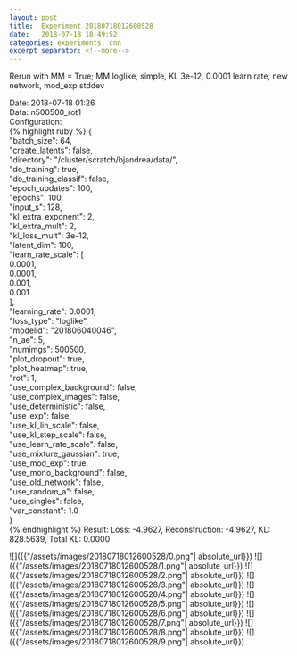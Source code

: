 ```yaml
---
layout: post
title:  Experiment 20180718012600528
date:   2018-07-18 10:49:52
categories: experiments, cnn
excerpt_separator: <!--more-->
---
```

Rerun with MM = True; MM loglike, simple, KL 3e-12, 0.0001 learn rate, new network, mod_exp stddev  

 <!--more-->
Date: 2018-07-18 01:26  
Data: n500500_rot1  
Configuration:   
{% highlight ruby %}
{  
    "batch_size": 64,   
    "create_latents": false,   
    "directory": "/cluster/scratch/bjandrea/data/",   
    "do_training": true,   
    "do_training_classif": false,   
    "epoch_updates": 100,   
    "epochs": 100,   
    "input_s": 128,   
    "kl_extra_exponent": 2,   
    "kl_extra_mult": 2,   
    "kl_loss_mult": 3e-12,   
    "latent_dim": 100,   
    "learn_rate_scale": [  
        0.0001,   
        0.0001,   
        0.001,   
        0.001  
    ],   
    "learning_rate": 0.0001,   
    "loss_type": "loglike",   
    "modelid": "201806040046",   
    "n_ae": 5,   
    "numimgs": 500500,   
    "plot_dropout": true,   
    "plot_heatmap": true,   
    "rot": 1,   
    "use_complex_background": false,   
    "use_complex_images": false,   
    "use_deterministic": false,   
    "use_exp": false,   
    "use_kl_lin_scale": false,   
    "use_kl_step_scale": false,   
    "use_learn_rate_scale": false,   
    "use_mixture_gaussian": true,   
    "use_mod_exp": true,   
    "use_mono_background": false,   
    "use_old_network": false,   
    "use_random_a": false,   
    "use_singles": false,   
    "var_constant": 1.0  
}  
{% endhighlight %}
Result: Loss: -4.9627, Reconstruction: -4.9627, KL: 828.5639, Total KL: 0.0000  

![]({{"/assets/images/20180718012600528/0.png"| absolute_url}})
![]({{"/assets/images/20180718012600528/1.png"| absolute_url}})
![]({{"/assets/images/20180718012600528/2.png"| absolute_url}})
![]({{"/assets/images/20180718012600528/3.png"| absolute_url}})
![]({{"/assets/images/20180718012600528/4.png"| absolute_url}})
![]({{"/assets/images/20180718012600528/5.png"| absolute_url}})
![]({{"/assets/images/20180718012600528/6.png"| absolute_url}})
![]({{"/assets/images/20180718012600528/7.png"| absolute_url}})
![]({{"/assets/images/20180718012600528/8.png"| absolute_url}})
![]({{"/assets/images/20180718012600528/9.png"| absolute_url}})
